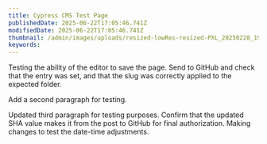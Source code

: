 ```yaml
---
title: Cypress CMS Test Page
publishedDate: 2025-06-22T17:05:46.741Z
modifiedDate: 2025-06-22T17:05:46.741Z
thumbnail: /admin/images/uploads/resized-lowRes-resized-PXL_20250228_190732750.RAW-01.COVER.jpg
keywords: 
---
```


Testing the ability of the editor to save the page. Send to GitHub and check that the entry was set, and that the slug was correctly applied to the expected folder.

Add a second paragraph for testing.

Updated third paragraph for testing purposes. Confirm that the updated SHA value makes it from the post to GitHub for final authorization. Making changes to test the date-time adjustments.
